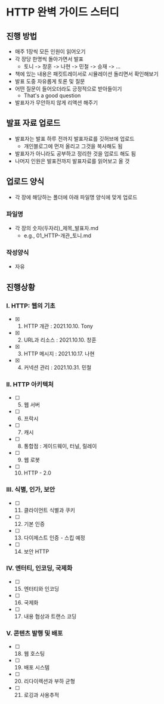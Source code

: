# HTTP 완벽 가이드 스터디

## 진행 방법

- 매주 1장씩 모든 인원이 읽어오기
- 각 장당 한명씩 돌아가면서 발표
  - 토니 -> 창훈 -> 나현 -> 민철 -> 승재 -> ...
- 책에 있는 내용은 패킷트레이서로 시뮬레이션 돌리면서 확인해보기
- 발표 도중 자유롭게 토론 및 질문
- 어떤 질문이 들어오더라도 긍정적으로 받아들이기
  - That's a good question
- 발표자가 무안하지 않게 리액션 해주기

## 발표 자료 업로드

- 발표자는 발표 하루 전까지 발표자료를 깃허브에 업로드
  - 개인블로그에 먼저 올리고 그것을 복사해도 됨
- 발표자가 아니라도 공부하고 정리한 것을 업로드 해도 됨
- 나머지 인원은 발표전까지 발표자료를 읽어보고 올 것

## 업로드 양식

- 각 장에 해당하는 폴더에 아래 파일명 양식에 맞게 업로드

### 파일명

- 각 장의 숫자(두자리)\_제목\_발표자.md
  - e.g., 01_HTTP-개관\_토니.md

### 작성양식

- 자유

## 진행상황

### Ⅰ. HTTP: 웹의 기초

- [x] 1.  HTTP 개관 : 2021.10.10. Tony
- [x] 2.  URL과 리소스 : 2021.10.10. 창훈
- [x] 3.  HTTP 메시지 : 2021.10.17. 나현
- [x] 4.  커넥션 관리 : 2021.10.31. 민철

### Ⅱ. HTTP 아키텍처

- [ ] 5.  웹 서버
- [ ] 6.  프락시
- [ ] 7.  캐시
- [ ] 8.  통합점 : 게이드웨이, 터널, 릴레이
- [ ] 9.  웹 로봇
- [ ] 10. HTTP - 2.0

### Ⅲ. 식별, 인가, 보안

- [ ] 11. 클라이언트 식별과 쿠키
- [ ] 12. 기본 인증
- [ ] 13. 다이제스트 인증 - 스킵 예정
- [ ] 14. 보안 HTTP

### Ⅳ. 엔터티, 인코딩, 국제화

- [ ] 15. 엔터티와 인코딩
- [ ] 16. 국제화
- [ ] 17. 내용 협상과 트랜스 코딩

### Ⅴ. 콘텐츠 발행 및 배포

- [ ] 18. 웹 호스팅
- [ ] 19. 배포 시스템
- [ ] 20. 리다이렉션과 부하 균형
- [ ] 21. 로깅과 사용추적
